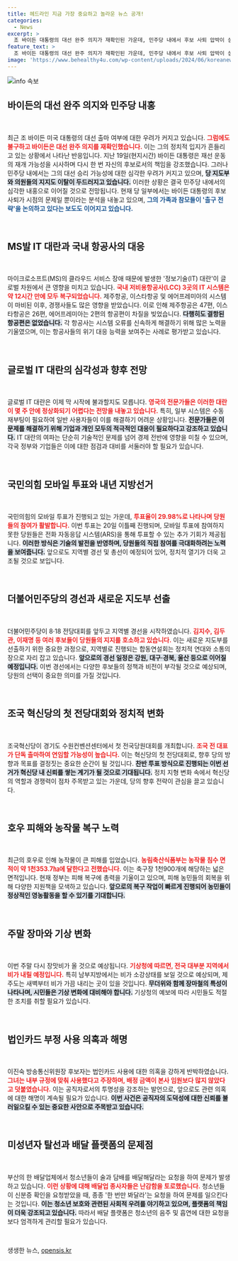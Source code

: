 ```yaml
---
title: 헤드라인 지금 가장 중요하고 놀라운 뉴스 공개!
categories:
  - News
excerpt: >
  조 바이든 대통령의 대선 완주 의지가 재확인된 가운데, 민주당 내에서 후보 사퇴 압박이 심화되고 있습니다. 과연 그의 결정이 민주당의 운명을 어떻게 바꿀까요? 클릭하여 자세한 내용을 확인해 보세요!
feature_text: >
  조 바이든 대통령의 대선 완주 의지가 재확인된 가운데, 민주당 내에서 후보 사퇴 압박이 심화되고 있습니다. 과연 그의 결정이 민주당의 운명을 어떻게 바꿀까요? 클릭하여 자세한 내용을 확인해 보세요!
image: 'https://www.behealthy4u.com/wp-content/uploads/2024/06/koreanews.jpg'
---
```


<p><img src="https://www.behealthy4u.com/wp-content/uploads/2024/06/koreanews.jpg" alt="info 속보" /></p>

<h2 data-ke-size="size26">바이든의 대선 완주 의지와 민주당 내홍</h2>

<p data-ke-size="size16">&nbsp;</p>

<p>최근 조 바이든 미국 대통령의 대선 출마 여부에 대한 우려가 커지고 있습니다. <b><span style="color: #ee2323;">그럼에도 불구하고 바이든은 대선 완주 의지를 재확인했습니다.</span></b> 이는 그의 정치적 입지가 흔들리고 있는 상황에서 나타난 반응입니다. 지난 19일(현지시간) 바이든 대통령은 재선 운동의 재개 가능성을 시사하며 다시 한 번 자신의 후보로서의 책임을 강조했습니다. 그러나 민주당 내에서는 그의 대선 승리 가능성에 대한 심각한 우려가 커지고 있으며, <b><span style="background-color: #21538527;">당 지도부와 의원들의 지지도 이탈이 두드러지고 있습니다.</span></b> 이러한 상황은 결국 민주당 내에서의 심각한 내홍으로 이어질 것으로 전망됩니다. 현재 당 일부에서는 바이든 대통령의 후보 사퇴가 시점의 문제일 뿐이라는 분석을 내놓고 있으며, <b><span style="color: #1a5490;">그의 가족과 참모들이 '출구 전략'을 논의하고 있다는 보도도 이어지고 있습니다.</span></b> </p>

<p data-ke-size="size16">&nbsp;</p>

<h2 data-ke-size="size26">MS발 IT 대란과 국내 항공사의 대응</h2>

<p data-ke-size="size16">&nbsp;</p>

<p>마이크로소프트(MS)의 클라우드 서비스 장애 때문에 발생한 '정보기술(IT) 대란'이 글로벌 차원에서 큰 영향을 미치고 있습니다. <b><span style="color: #ee2323;">국내 저비용항공사(LCC) 3곳의 IT 시스템은 약 12시간 만에 모두 복구되었습니다.</span></b> 제주항공, 이스타항공 및 에어프레미아의 시스템이 마비된 이후, 경쟁사들도 많은 영향을 받았습니다. 이로 인해 제주항공은 47편, 이스타항공은 26편, 에어프레미아는 2편의 항공편이 차질을 빚었습니다. <b><span style="background-color: #21538527;">다행히도 결항된 항공편은 없었습니다.</span></b> 각 항공사는 시스템 오류를 신속하게 해결하기 위해 많은 노력을 기울였으며, 이는 항공사들의 위기 대응 능력을 보여주는 사례로 평가받고 있습니다.</p>

<p data-ke-size="size16">&nbsp;</p>

<h2 data-ke-size="size26">글로벌 IT 대란의 심각성과 향후 전망</h2>

<p data-ke-size="size16">&nbsp;</p>

<p>글로벌 IT 대란은 이제 막 시작에 불과할지도 모릅니다. <b><span style="color: #ee2323;">영국의 전문가들은 이러한 대란이 몇 주 안에 정상화되기 어렵다는 전망을 내놓고 있습니다.</span></b> 특히, 일부 시스템은 수동 재부팅이 필요하여 일반 사용자들이 이를 해결하기 어려운 상황입니다. <b><span style="background-color: #21538527;">전문가들은 이 문제를 해결하기 위해 기업과 개인 모두의 적극적인 대응이 필요하다고 강조하고 있습니다.</span></b> IT 대란의 여파는 단순히 기술적인 문제를 넘어 경제 전반에 영향을 미칠 수 있으며, 각국 정부와 기업들은 이에 대한 점검과 대비를 서둘러야 할 필요가 있습니다.</p>

<p data-ke-size="size16">&nbsp;</p>

<h2 data-ke-size="size26">국민의힘 모바일 투표와 내년 지방선거</h2>

<p data-ke-size="size16">&nbsp;</p>

<p>국민의힘의 모바일 투표가 진행되고 있는 가운데, <b><span style="color: #ee2323;">투표율이 29.98%로 나타나며 당원들의 참여가 활발합니다.</span></b> 이번 투표는 20일 이틀째 진행되며, 모바일 투표에 참여하지 못한 당원들은 전화 자동응답 시스템(ARS)을 통해 투표할 수 있는 추가 기회가 제공됩니다. <b><span style="background-color: #21538527;">이러한 방식은 기술의 발전을 반영하며, 당원들의 직접 참여를 극대화하려는 노력을 보여줍니다.</span></b> 앞으로도 지역별 경선 및 총선이 예정되어 있어, 정치적 열기가 더욱 고조될 것으로 보입니다.</p>

<p data-ke-size="size16">&nbsp;</p>

<h2 data-ke-size="size26">더불어민주당의 경선과 새로운 지도부 선출</h2>

<p data-ke-size="size16">&nbsp;</p>

<p>더불어민주당이 8·18 전당대회를 앞두고 지역별 경선을 시작하였습니다. <b><span style="color: #ee2323;">김지수, 김두관, 이재명 등 여러 후보들이 당원들의 지지를 호소하고 있습니다.</span></b> 이는 새로운 지도부를 선출하기 위한 중요한 과정으로, 지역별로 진행되는 합동연설회는 정치적 연대와 소통의 장으로 자리 잡고 있습니다. <b><span style="background-color: #21538527;">앞으로의 경선 일정은 강원, 대구·경북, 울산 등으로 이어질 예정입니다.</span></b> 이번 경선에서는 다양한 후보들의 정책과 비전이 부각될 것으로 예상되며, 당원의 선택이 중요한 의미를 가질 것입니다.</p>

<p data-ke-size="size16">&nbsp;</p>

<h2 data-ke-size="size26">조국 혁신당의 첫 전당대회와 정치적 변화</h2>

<p data-ke-size="size16">&nbsp;</p>

<p>조국혁신당이 경기도 수원컨벤션센터에서 첫 전국당원대회를 개최합니다. <b><span style="color: #ee2323;">조국 전 대표가 단독 출마하여 연임할 가능성이 높습니다.</span></b> 이는 혁신당의 첫 전당대회로, 향후 당의 방향과 목표를 결정짓는 중요한 순간이 될 것입니다. <b><span style="background-color: #21538527;">찬반 투표 방식으로 진행되는 이번 선거가 혁신당 내 신뢰를 쌓는 계기가 될 것으로 기대됩니다.</span></b> 정치 지형 변화 속에서 혁신당의 역할과 경쟁력이 점차 주목받고 있는 가운데, 당의 향후 전략이 관심을 끌고 있습니다.</p>

<p data-ke-size="size16">&nbsp;</p>

<h2 data-ke-size="size26">호우 피해와 농작물 복구 노력</h2>

<p data-ke-size="size16">&nbsp;</p>

<p>최근의 호우로 인해 농작물이 큰 피해를 입었습니다. <b><span style="color: #ee2323;">농림축산식품부는 농작물 침수 면적이 약 1천353.7㏊에 달한다고 전했습니다.</span></b> 이는 축구장 1천900개에 해당하는 넓은 면적입니다. 현재 정부는 피해 복구에 총력을 기울이고 있으며, 피해 농민들의 회복을 위해 다양한 지원책을 모색하고 있습니다. <b><span style="background-color: #21538527;">앞으로의 복구 작업이 빠르게 진행되어 농민들이 정상적인 영농활동을 할 수 있기를 기대합니다.</span></b></p>

<p data-ke-size="size16">&nbsp;</p>

<h2 data-ke-size="size26">주말 장마와 기상 변화</h2>

<p data-ke-size="size16">&nbsp;</p>

<p>이번 주말 다시 장맛비가 올 것으로 예상됩니다. <b><span style="color: #ee2323;">기상청에 따르면, 전국 대부분 지역에서 비가 내릴 예정입니다.</span></b> 특히 남부지방에서는 비가 소강상태를 보일 것으로 예상되며, 제주도는 새벽부터 비가 가끔 내리는 곳이 있을 것입니다. <b><span style="background-color: #21538527;">무더위와 함께 장마철의 특성이 나타나며, 시민들은 기상 변화에 대비해야 합니다.</span></b> 기상청의 예보에 따라 시민들도 적절한 조치를 취할 필요가 있습니다.</p>

<p data-ke-size="size16">&nbsp;</p>

<h2 data-ke-size="size26">법인카드 부정 사용 의혹과 해명</h2>

<p data-ke-size="size16">&nbsp;</p>

<p>이진숙 방송통신위원장 후보자는 법인카드 사용에 대한 의혹을 강하게 반박하였습니다. <b><span style="color: #ee2323;">그녀는 내부 규정에 맞춰 사용했다고 주장하며, 배정 금액이 본사 임원보다 많지 않았다고 덧붙였습니다.</span></b> 이는 공직자로서의 투명성을 강조하는 발언으로, 앞으로도 관련 의혹에 대한 해명이 계속될 필요가 있습니다. <b><span style="background-color: #21538527;">이번 사건은 공직자의 도덕성에 대한 신뢰를 불러일으킬 수 있는 중요한 사안으로 주목받고 있습니다.</span></b></p>

<p data-ke-size="size16">&nbsp;</p>

<h2 data-ke-size="size26">미성년자 탈선과 배달 플랫폼의 문제점</h2>

<p data-ke-size="size16">&nbsp;</p>

<p>부산의 한 배달업체에서 청소년들이 술과 담배를 배달해달라는 요청을 하여 문제가 발생하고 있습니다. <b><span style="color: #ee2323;">이런 상황에 대해 배달업 종사자들은 난감함을 토로했습니다.</span></b> 청소년들이 신분증 확인을 요청받았을 때, 종종 '한 번만 봐달라'는 요청을 하여 문제를 일으킨다는 것입니다. <b><span style="background-color: #21538527;">이는 청소년 보호와 관련된 사회적 우려를 야기하고 있으며, 플랫폼의 책임이 더욱 강조되고 있습니다.</span></b> 따라서 배달 플랫폼은 청소년의 음주 및 흡연에 대한 요청을 보다 엄격하게 관리할 필요가 있습니다.</p>

<p data-ke-size="size16">&nbsp;</p>
생생한 뉴스, <a href="https://opensis.kr" rel="dofollow">opensis.kr</a>


